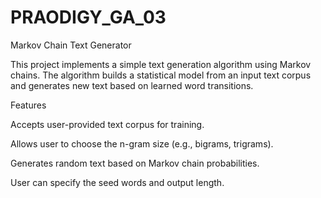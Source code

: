 # PRAODIGY_GA_03

Markov Chain Text Generator

This project implements a simple text generation algorithm using Markov chains. The algorithm builds a statistical model from an input text corpus and generates new text based on learned word transitions.

Features

Accepts user-provided text corpus for training.

Allows user to choose the n-gram size (e.g., bigrams, trigrams).

Generates random text based on Markov chain probabilities.

User can specify the seed words and output length.
